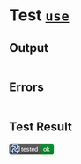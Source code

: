 # Test [`use`](/doc/structure/use.md#L33)

## Output

```,plain
```

## Errors

```,plain
```

## Test Result

![OK](/doc/structure/.test/use.png)
